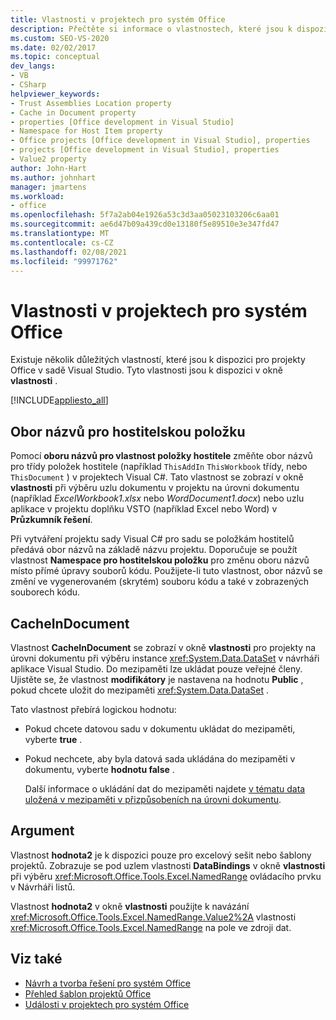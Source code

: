 ```yaml
---
title: Vlastnosti v projektech pro systém Office
description: Přečtěte si informace o vlastnostech, které jsou k dispozici pro projekty Office v sadě Visual Studio, prostřednictvím okno Vlastnosti.
ms.custom: SEO-VS-2020
ms.date: 02/02/2017
ms.topic: conceptual
dev_langs:
- VB
- CSharp
helpviewer_keywords:
- Trust Assemblies Location property
- Cache in Document property
- properties [Office development in Visual Studio]
- Namespace for Host Item property
- Office projects [Office development in Visual Studio], properties
- projects [Office development in Visual Studio], properties
- Value2 property
author: John-Hart
ms.author: johnhart
manager: jmartens
ms.workload:
- office
ms.openlocfilehash: 5f7a2ab04e1926a53c3d3aa05023103206c6aa01
ms.sourcegitcommit: ae6d47b09a439cd0e13180f5e89510e3e347fd47
ms.translationtype: MT
ms.contentlocale: cs-CZ
ms.lasthandoff: 02/08/2021
ms.locfileid: "99971762"
---
```

# <a name="properties-in-office-projects"></a>Vlastnosti v projektech pro systém Office
  Existuje několik důležitých vlastností, které jsou k dispozici pro projekty Office v sadě Visual Studio. Tyto vlastnosti jsou k dispozici v okně **vlastnosti** .

 [!INCLUDE[appliesto_all](../vsto/includes/appliesto-all-md.md)]

## <a name="namespace-for-host-item"></a>Obor názvů pro hostitelskou položku
 Pomocí **oboru názvů pro vlastnost položky hostitele** změňte obor názvů pro třídy položek hostitele (například `ThisAddIn` `ThisWorkbook` třídy, nebo `ThisDocument` ) v projektech Visual C#. Tato vlastnost se zobrazí v okně **vlastnosti** při výběru uzlu dokumentu v projektu na úrovni dokumentu (například *ExcelWorkbook1.xlsx* nebo *WordDocument1.docx*) nebo uzlu aplikace v projektu doplňku VSTO (například Excel nebo Word) v **Průzkumník řešení**.

 Při vytváření projektu sady Visual C# pro sadu se položkám hostitelů předává obor názvů na základě názvu projektu. Doporučuje se použít vlastnost **Namespace pro hostitelskou položku** pro změnu oboru názvů místo přímé úpravy souborů kódu. Použijete-li tuto vlastnost, obor názvů se změní ve vygenerovaném (skrytém) souboru kódu a také v zobrazených souborech kódu.

## <a name="cacheindocument"></a>CacheInDocument
 Vlastnost **CacheInDocument** se zobrazí v okně **vlastnosti** pro projekty na úrovni dokumentu při výběru instance <xref:System.Data.DataSet> v návrháři aplikace Visual Studio. Do mezipaměti lze ukládat pouze veřejné členy. Ujistěte se, že vlastnost **modifikátory** je nastavena na hodnotu **Public** , pokud chcete uložit do mezipaměti <xref:System.Data.DataSet> .

 Tato vlastnost přebírá logickou hodnotu:

- Pokud chcete datovou sadu v dokumentu ukládat do mezipaměti, vyberte **true** .

- Pokud nechcete, aby byla datová sada ukládána do mezipaměti v dokumentu, vyberte **hodnotu false** .

  Další informace o ukládání dat do mezipaměti najdete [v tématu data uložená v mezipaměti v přizpůsobeních na úrovni dokumentu](../vsto/cached-data-in-document-level-customizations.md).

## <a name="value2"></a>Argument
 Vlastnost **hodnota2** je k dispozici pouze pro excelový sešit nebo šablony projektů. Zobrazuje se pod uzlem vlastnosti **DataBindings** v okně **vlastnosti** při výběru <xref:Microsoft.Office.Tools.Excel.NamedRange> ovládacího prvku v Návrháři listů.

 Vlastnost **hodnota2** v okně **vlastnosti** použijte k navázání <xref:Microsoft.Office.Tools.Excel.NamedRange.Value2%2A> vlastnosti <xref:Microsoft.Office.Tools.Excel.NamedRange> na pole ve zdroji dat.

## <a name="see-also"></a>Viz také
- [Návrh a tvorba řešení pro systém Office](../vsto/designing-and-creating-office-solutions.md)
- [Přehled šablon projektů Office](../vsto/office-project-templates-overview.md)
- [Události v projektech pro systém Office](../vsto/events-in-office-projects.md)
